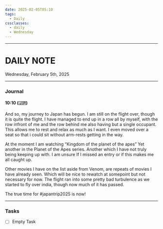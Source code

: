 ```yaml
---
date: 2025-02-05T05:10
tags:
  - Daily
cssclasses:
  - daily 
  - Wednesday
---
```

---
# DAILY NOTE
Wednesday, February 5th, 2025
***
### Journal
#### 10:10 (🇯🇵)
And so, my journey to Japan has begun. I am still on the flight over, though it is quite the flight. I have managed to end up in a row all by myself,  with the row infront of me and the row behind me also having but a single occupant. This allows me to rest and relax as much as I want. I even moved over a seat so that i could sit without arm-rests getting in the way.

At the moment I am watching “Kingdom of the planet of the apes” Yet another in the Planet of the Apes series. Another which I have not truly being keeping up with. I am unsure If I missed an entry or if this makes me all caught up.

Other movies I have on the list aside from Venom, are repeats of movies I have already seen. Which will be nice to rewatch at somepoint but not necessary for now. The flight ran into some pretty bad turbulence as we started to fly over india, though now much of it has passed.

The true time for #japantrip2025 is now!
***
### Tasks
- [ ] Empty Task
